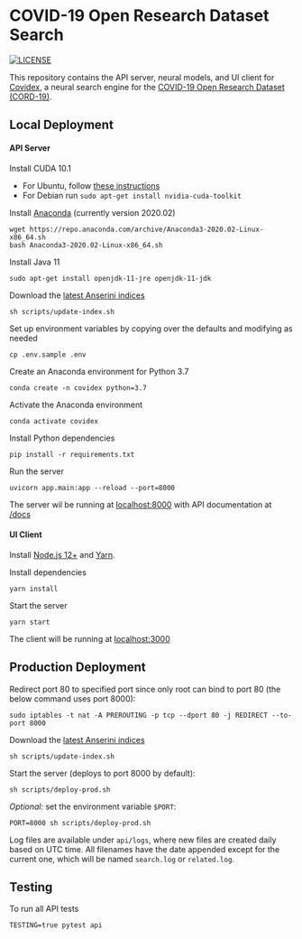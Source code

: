 # COVID-19 Open Research Dataset Search

[![LICENSE](https://img.shields.io/badge/license-Apache-blue.svg?style=flat)](https://www.apache.org/licenses/LICENSE-2.0)

This repository contains the API server, neural models, and UI client for [Covidex](https://covidex.ai), a neural search engine for the [COVID-19 Open Research Dataset (CORD-19)](https://pages.semanticscholar.org/coronavirus-research).


## Local Deployment

#### API Server


Install CUDA 10.1
+ For Ubuntu, follow [these instructions](https://developer.nvidia.com/cuda-10.1-download-archive-update2)
+ For Debian run `sudo apt-get install nvidia-cuda-toolkit`


Install [Anaconda](https://docs.anaconda.com/anaconda/install/linux/) (currently version 2020.02)
```
wget https://repo.anaconda.com/archive/Anaconda3-2020.02-Linux-x86_64.sh
bash Anaconda3-2020.02-Linux-x86_64.sh
```

Install Java 11
```
sudo apt-get install openjdk-11-jre openjdk-11-jdk
```

Download the [latest Anserini indices](https://github.com/castorini/anserini/blob/master/docs/experiments-covid.md)
```
sh scripts/update-index.sh
```

Set up environment variables by copying over the defaults and modifying as needed
```
cp .env.sample .env
```

Create an Anaconda environment for Python 3.7
```
conda create -n covidex python=3.7
```

Activate the Anaconda environment
```
conda activate covidex
```

Install Python dependencies
```
pip install -r requirements.txt
```

Run the server
```
uvicorn app.main:app --reload --port=8000
```

The server wil be running at [localhost:8000](http://localhost:8000) with API documentation at [/docs](http://localhost:8000/docs)

#### UI Client

Install  [Node.js 12+](https://nodejs.org/en/download/) and [Yarn](https://classic.yarnpkg.com/en/docs/install/).

Install dependencies
```
yarn install
```

Start the server
```
yarn start
```

The client will be running at [localhost:3000](http://localhost:3000)

## Production Deployment

Redirect port 80 to specified port since only root can bind to port 80 (the below command uses port 8000):
```
sudo iptables -t nat -A PREROUTING -p tcp --dport 80 -j REDIRECT --to-port 8000
```

Download the [latest Anserini indices](https://github.com/castorini/anserini/blob/master/docs/experiments-covid.md)
```
sh scripts/update-index.sh
```

Start the server (deploys to port 8000 by default):
```
sh scripts/deploy-prod.sh
```

*Optional:* set the environment variable `$PORT`:
```
PORT=8000 sh scripts/deploy-prod.sh
```

Log files are available under `api/logs`, where new files are created daily based on UTC time. All filenames have the date appended except for the current one, which will be named `search.log` or `related.log`.

## Testing

To run all API tests
```
TESTING=true pytest api
```
